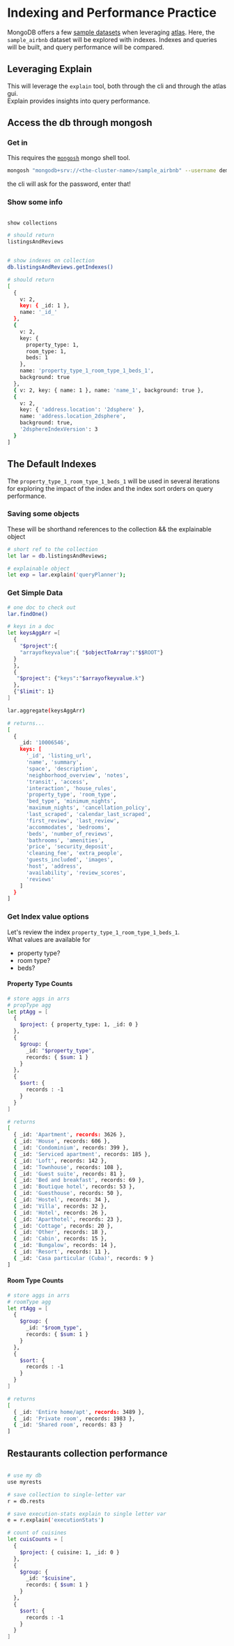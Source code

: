 # Indexing and Performance Practice

MongoDB offers a few [sample datasets](https://docs.atlas.mongodb.com/sample-data/available-sample-datasets/) when leveraging [atlas](https://docs.atlas.mongodb.com/). Here, the `sample_airbnb` dataset will be explored with indexes. Indexes and queries will be built, and query performance will be compared.

## Leveraging Explain

This will leverage the `explain` tool, both through the cli and through the atlas gui.  
Explain provides insights into query performance.

## Access the db through mongosh

### Get in

This requires the [`mongosh`](https://docs.mongodb.com/mongodb-shell/install/) mongo shell tool.

```bash
mongosh "mongodb+srv://<the-cluster-name>/sample_airbnb" --username demo_user
```

the cli will ask for the password, enter that!

### Show some info

```bash

show collections

# should return
listingsAndReviews


# show indexes on collection
db.listingsAndReviews.getIndexes()

# should return
[
  {
    v: 2,
    key: { _id: 1 },
    name: '_id_'
  },
  {
    v: 2,
    key: {
      property_type: 1,
      room_type: 1,
      beds: 1
    },
    name: 'property_type_1_room_type_1_beds_1',
    background: true
  },
  { v: 2, key: { name: 1 }, name: 'name_1', background: true },
  {
    v: 2,
    key: { 'address.location': '2dsphere' },
    name: 'address.location_2dsphere',
    background: true,
    '2dsphereIndexVersion': 3
  }
]
```

## The Default Indexes

The `property_type_1_room_type_1_beds_1` will be used in several iterations for exploring the impact of the index and the index sort orders on query performance.

### Saving some objects

These will be shorthand references to the collection && the explainable object

```bash
# short ref to the collection
let lar = db.listingsAndReviews;

# explainable object
let exp = lar.explain('queryPlanner');
```

### Get Simple Data

```bash
# one doc to check out
lar.findOne()

# keys in a doc
let keysAggArr =[
  {
    "$project":{
    "arrayofkeyvalue":{ "$objectToArray":"$$ROOT"}
  }
  },
  {
   "$project": {"keys":"$arrayofkeyvalue.k"}
  },
  {"$limit": 1}
]

lar.aggregate(keysAggArr)

# returns...
[
  {
    _id: '10006546',
    keys: [
      '_id', 'listing_url',
      'name', 'summary',
      'space', 'description',
      'neighborhood_overview', 'notes',
      'transit', 'access',
      'interaction', 'house_rules',
      'property_type', 'room_type',
      'bed_type', 'minimum_nights',
      'maximum_nights', 'cancellation_policy',
      'last_scraped', 'calendar_last_scraped',
      'first_review', 'last_review',
      'accommodates', 'bedrooms',
      'beds', 'number_of_reviews',
      'bathrooms', 'amenities',
      'price', 'security_deposit',
      'cleaning_fee', 'extra_people',
      'guests_included', 'images',
      'host', 'address',
      'availability', 'review_scores',
      'reviews'
    ]
  }
]

```

### Get Index value options

Let's review the index `property_type_1_room_type_1_beds_1`.  
What values are available for

- property type?
- room type?
- beds?

#### Property Type Counts

```bash
# store aggs in arrs
# propType agg
let ptAgg = [
  {
    $project: { property_type: 1, _id: 0 }
  },
  {
    $group: {
      _id: "$property_type",
      records: { $sum: 1 }
    }
  },
  {
    $sort: {
      records : -1
    }
  }
]

# returns
[
  { _id: 'Apartment', records: 3626 },
  { _id: 'House', records: 606 },
  { _id: 'Condominium', records: 399 },
  { _id: 'Serviced apartment', records: 185 },
  { _id: 'Loft', records: 142 },
  { _id: 'Townhouse', records: 108 },
  { _id: 'Guest suite', records: 81 },
  { _id: 'Bed and breakfast', records: 69 },
  { _id: 'Boutique hotel', records: 53 },
  { _id: 'Guesthouse', records: 50 },
  { _id: 'Hostel', records: 34 },
  { _id: 'Villa', records: 32 },
  { _id: 'Hotel', records: 26 },
  { _id: 'Aparthotel', records: 23 },
  { _id: 'Cottage', records: 20 },
  { _id: 'Other', records: 18 },
  { _id: 'Cabin', records: 15 },
  { _id: 'Bungalow', records: 14 },
  { _id: 'Resort', records: 11 },
  { _id: 'Casa particular (Cuba)', records: 9 }
]
```

#### Room Type Counts

```bash
# store aggs in arrs
# roomType agg
let rtAgg = [
  {
    $group: {
      _id: "$room_type",
      records: { $sum: 1 }
    }
  },
  {
    $sort: {
      records : -1
    }
  }
]

# returns
[
  { _id: 'Entire home/apt', records: 3489 },
  { _id: 'Private room', records: 1983 },
  { _id: 'Shared room', records: 83 }
]

```

## Restaurants collection performance

```bash

# use my db
use myrests

# save collection to single-letter var
r = db.rests

# save execution-stats explain to single letter var
e = r.explain('executionStats')

# count of cuisines
let cuisCounts = [
  {
    $project: { cuisine: 1, _id: 0 }
  },
  {
    $group: {
      _id: "$cuisine",
      records: { $sum: 1 }
    }
  },
  {
    $sort: {
      records : -1
    }
  }
]

```
